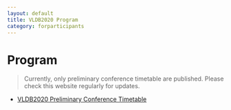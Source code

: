 ```yaml
---
layout: default
title: VLDB2020 Program
category: forparticipants
---
```


# Program

> Currently, only preliminary conference timetable are published. Please check this website regularly for updates.

* [VLDB2020 Preliminary Conference Timetable](program_timetable.html)